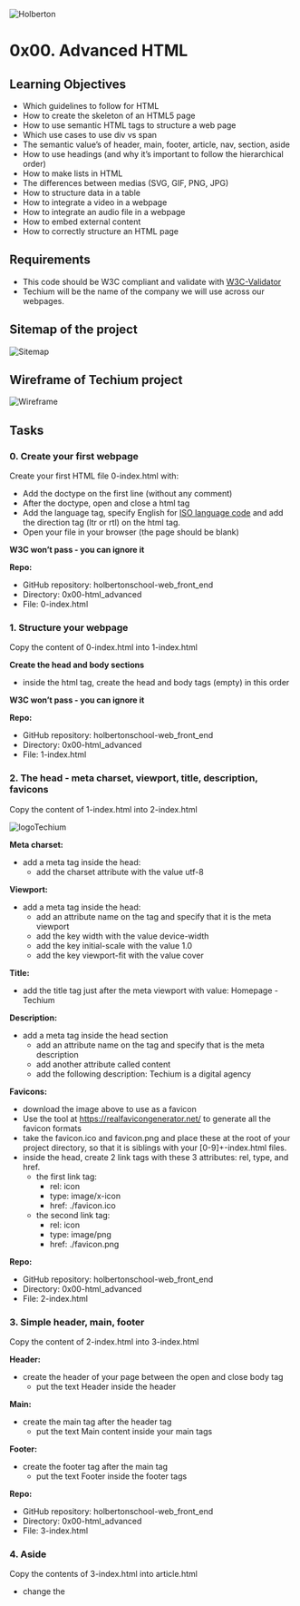 ![Holberton](https://user-images.githubusercontent.com/85451781/140782830-f3f4a341-3d98-4a6e-89d2-76d684c80e9e.png)

# 0x00. Advanced HTML

## Learning Objectives

- Which guidelines to follow for HTML
- How to create the skeleton of an HTML5 page
- How to use semantic HTML tags to structure a web page
- Which use cases to use div vs span
- The semantic value’s of header, main, footer, article, nav, section, aside
- How to use headings (and why it’s important to follow the hierarchical order)
- How to make lists in HTML
- The differences between medias (SVG, GIF, PNG, JPG)
- How to structure data in a table
- How to integrate a video in a webpage
- How to integrate an audio file in a webpage
- How to embed external content
- How to correctly structure an HTML page

## Requirements

- This code should be W3C compliant and validate with [W3C-Validator](https://github.com/holbertonschool/W3C-Validator)
- Techium will be the name of the company we will use across our webpages.

## Sitemap of the project

![Sitemap](https://user-images.githubusercontent.com/85451781/163056286-2673f4cc-0251-4672-bd8b-49bfbd8c49cf.png)

## Wireframe of Techium project

![Wireframe](https://user-images.githubusercontent.com/85451781/163056259-9902c721-444f-4763-847f-ae4f611b5563.png)

## Tasks

### 0. Create your first webpage

Create your first HTML file 0-index.html with:

- Add the doctype on the first line (without any comment)
- After the doctype, open and close a html tag
- Add the language tag, specify English for [ISO language code](https://www.sitepoint.com/iso-2-letter-language-codes/) and add the direction tag (ltr or rtl) on the html tag.
- Open your file in your browser (the page should be blank)

**W3C won’t pass - you can ignore it**

**Repo:**

- GitHub repository: holbertonschool-web_front_end
- Directory: 0x00-html_advanced
- File: 0-index.html

### 1. Structure your webpage

Copy the content of 0-index.html into 1-index.html

**Create the head and body sections**

- inside the html tag, create the head and body tags (empty) in this order

**W3C won’t pass - you can ignore it**

**Repo:**

- GitHub repository: holbertonschool-web_front_end
- Directory: 0x00-html_advanced
- File: 1-index.html

### 2. The head - meta charset, viewport, title, description, favicons

Copy the content of 1-index.html into 2-index.html

![logoTechium](https://user-images.githubusercontent.com/85451781/163056388-6f0c6276-0010-44ec-a89d-3a01b09d746d.jpg)

**Meta charset:**

- add a meta tag inside the head:
  - add the charset attribute with the value utf-8

**Viewport:**

- add a meta tag inside the head:
  - add an attribute name on the tag and specify that it is the meta viewport
  - add the key width with the value device-width
  - add the key initial-scale with the value 1.0
  - add the key viewport-fit with the value cover

**Title:**

- add the title tag just after the meta viewport with value: Homepage - Techium

**Description:**

- add a meta tag inside the head section
  - add an attribute name on the tag and specify that is the meta description
  - add another attribute called content
  - add the following description: Techium is a digital agency

**Favicons:**

- download the image above to use as a favicon
- Use the tool at https://realfavicongenerator.net/ to generate all the favicon formats
- take the favicon.ico and favicon.png and place these at the root of your project directory, so that it is siblings with your [0-9]+-index.html files.
- inside the head, create 2 link tags with these 3 attributes: rel, type, and href.
  - the first link tag:
    - rel: icon
    - type: image/x-icon
    - href: ./favicon.ico
  - the second link tag:
    - rel: icon
    - type: image/png
    - href: ./favicon.png

**Repo:**

- GitHub repository: holbertonschool-web_front_end
- Directory: 0x00-html_advanced
- File: 2-index.html

### 3. Simple header, main, footer

Copy the content of 2-index.html into 3-index.html

**Header:**

- create the header of your page between the open and close body tag
  - put the text Header inside the header

**Main:**

- create the main tag after the header tag
  - put the text Main content inside your main tags

**Footer:**

- create the footer tag after the main tag
  - put the text Footer inside the footer tags

**Repo:**

- GitHub repository: holbertonschool-web_front_end
- Directory: 0x00-html_advanced
- File: 3-index.html

### 4. Aside

Copy the contents of 3-index.html into article.html

- change the <title> to put: Article - Techium
- inside the main tags
  - after the text, create the aside tags with text Aside

**Repo:**

- GitHub repository: holbertonschool-web_front_end
- Directory: 0x00-html_advanced
- File: article.html

### 5. Section

Copy the content of 3-index.html into 5-index.html

- inside your <main> section
  - remove the text in main, create these sections:
    1. create first section and put the text Hero section inside
    2. create second section and put the text Services section inside
    3. create third section and put the text Works section inside
    4. create fourth section and put the text About section inside
    5. create fifth section and put the text Latest news section inside
    6. create sixth section and put the text Testimonials section inside
    7. create seventh section and put the text Contact section inside

**Does not need to pass W3C**

**Repo:**

- GitHub repository: holbertonschool-web_front_end
- Directory: 0x00-html_advanced
- File: 5-index.html

### 6. Work, News, Testimonial articles

Copy the content of 5-index.html into 6-index.html

**Work articles:**

- inside the section Works section
  - add 3 article tags
    - inside each article write Work # where the hashtag will be the ordered number (1, 2, or 3)

**News articles:**

- inside the section Latest news section
  - add 3 article tags
    - inside each article write Article # where the hashtag will be the ordered number (1, 2, or 3)

**Testimonial articles:**

- inside the section Testimonials section
  - add 3 article tags
    - inside each article write Testimonial # where the hashtag will be the ordered number (1, 2, or 3)

**W3C won’t pass - you can ignore it**

**Repo:**

- GitHub repository: holbertonschool-web_front_end
- Directory: 0x00-html_advanced
- File: 6-index.html

### 7. Navigation

Copy the content of 6-index.html into 7-index.html

- remove the Header text inside the <header>
- create the nav tag inside the header tag
  - it should remain empty for now

**Does not need to pass W3C**

**Repo:**

- GitHub repository: holbertonschool-web_front_end
- Directory: 0x00-html_advanced
- File: 7-index.html

### 8. Level 1 headings

Copy the content of 7-index.html into 8-index.html

- create the level 1 heading inside your main before your sections
  - put text Homepage in your heading tag

**Does not need to pass W3C**

**Repo:**

- GitHub repository: holbertonschool-web_front_end
- Directory: 0x00-html_advanced
- File: 8-index.html

### 9. Level 2 headings

Copy the content of 8-index.html into 9-index.html

- in the section tag with the the text Hero section, remove the text and create a level 2 heading with text We help you build your brand!
- in the section tag with the the text Services section, remove the text and create a level 2 heading with text Services
- in the section tag with the the text Works section, remove the text and create a level 2 heading with text Works
- in the section tag with the the text About section, remove the text and create a level 2 heading with text About Us
- in the section tag with the the text Latest news section, remove the text and create a level 2 heading with text Latest news
- in the section tag with the the text Testimonials section, remove the text and create a level 2 heading with text Testimonials
- in the section tag with the the text Contact section, remove the text and create a level 2 heading with text Contact

**W3C won’t pass - you can ignore it**

**Repo:**

- GitHub repository: holbertonschool-web_front_end
- Directory: 0x00-html_advanced
- File: 9-index.html

### 10. Level 3 headings

Copy the content of 9-index.html into 10-index.html

**Services headings:**

- Inside the section containing the h2 heading Services, add these elements right after the h2:
  - create a level 3 heading with text Design & Concept
  - create a level 3 heading with text Digital Strategy
  - create a level 3 heading with text Content Strategy
  - create a level 3 heading with text UX Design
  - create a level 3 heading with text Web Development
  - create a level 3 heading with text Social Media

**Works headings:**

- Inside the section containing the h2 heading Works:
  - in the first article, replace the text with a level 3 heading with text Interior Design
  - in the second article, replace the text with a level 3 heading with text Web Development
  - in the third article, replace the text with a level 3 heading with text Personal Brand

**About Us headings:**

- Inside the section containing the h2 heading About Us, after the h2 heading, create these elements in this order:
  - a level 3 heading with text Who are we
  - a level 3 heading with text Our culture
  - a level 3 heading with text How we work

**Latest news headings:**

- Inside the section containing the h2 heading Latest news:
  - in the first article replace the text with a level 3 heading with text Hoc loco tenere se Triarius non potuit.
  - in the second article replace the text with a level 3 heading with text Ut alios omittam, hunc appello, quem ille unum secutus est.
  - in the third article replace the text with a level 3 heading with text Bestiarum vero nullum iudicium puto.

**W3C does not need to pass here**

**Repo:**

- GitHub repository: holbertonschool-web_front_end
- Directory: 0x00-html_advanced
- File: 10-index.html

### 11. styleguide

Copy the content of 3-index.html into 11-styleguide.html

- change the title to Styleguide - Techium
- remove the text from header, main, and footer
- create a new <section> inside your main tag
  _ create a header in this section
  _ in the header add a level 2 heading with text Headings
  _ after the header:
  _ add a level 1 heading with text Heading level 1
  _ add a level 2 heading with text Heading level 2
  _ add a level 3 heading with text Heading level 3
  _ add a level 4 heading with text Heading level 4
  _ add a level 5 heading with text Heading level 5 \* add a level 6 heading with text Heading level 6
  **Repo:**

- GitHub repository: holbertonschool-web_front_end
- Directory: 0x00-html_advanced
- File: 11-styleguide.html

### 12. Paragraphs

Copy the content of 10-index.html into 12-index.html

**About Us paragraphs:**

- in the About Us section
  - after the first h3 (who are we) create a paragraph with the text: Lorem ipsum dolor sit amet, consectetur adipisicing elit. Ipsum, omnis expedita! Eum, praesentium cumque accusantium rem, sit quaerat est nisi ratione, deserunt ducimus quidem iste dicta quibusdam atque maxime cum!
  - after the second h3 create a paragraph with the text: Lorem ipsum dolor sit amet, consectetur adipisicing elit. Ipsum, omnis expedita! Eum, praesentium cumque accusantium rem, sit quaerat est nisi ratione, deserunt ducimus quidem iste dicta quibusdam atque maxime cum!
  - after the third h3 create a paragraph with the text: Lorem ipsum dolor sit amet, consectetur adipisicing elit. Ipsum, omnis expedita! Eum, praesentium cumque accusantium rem, sit quaerat est nisi ratione, deserunt ducimus quidem iste dicta quibusdam atque maxime cum!

**Latest news paragraphs:**

- in the Latest news section
  - in the first article
    - create a paragraph with text Career before the heading
    - create a paragraph with text Lorem ipsum dolor sit amet, consectetur adipiscing elit. Id Sextilius factum negabat. Quo tandem modo? At eum nihili facit; Quae contraria sunt his, malane? after the heading
  - in the second article
    - create a paragraph with text Digital Life before the heading
    - create a paragraph with text Lorem ipsum dolor sit amet, consectetur adipiscing elit. Tum mihi Piso: Quid ergo? Tum ille: Ain tandem? Non autem hoc: igitur ne illud quidem. Sed quod proximum fuit non vidit. Nos commodius agimus. An nisi populari fama? after the heading
  - in the third article
    - create a paragraph with text Social before the heading
    - create a paragraph with text Lorem ipsum dolor sit amet, consectetur adipiscing elit. Non igitur bene. Quid enim est a Chrysippo praetermissum in Stoicis? Pugnant Stoici cum Peripateticis. Prioris generis est docilitas, memoria; Apparet statim, quae sint officia, quae actiones. after the heading

**Contact paragraph:**

- in the Contact section after the heading
  - create a paragraph with the text: Lorem ipsum dolor sit amet, consectetur adipiscing elit. Id Sextilius factum negabat. Quo tandem modo? At eum nihili facit; Quae contraria sunt his, malane?

**Additional paragraphs:**

- below the level 2 Services heading add a paragraph with text We work with you
- below the level 2 Works heading add a paragraph with text Take a look in our portfolio
- below the level 2 About Us heading add a paragraph with text Everything about us
- below the level 2 Testimonials heading add a paragraph with text We are more than a digital company
- below the level 2 Contact heading add a paragraph with text We like to know new people

**Does not need to pass W3C**

**Repo:**

- GitHub repository: holbertonschool-web_front_end
- Directory: 0x00-html_advanced
- File: 12-index.html

### 13. styleguide paragraphs

Copy the contents of 11-styleguide.html into 13-styleguide.html

- After the existing section containing Headings, create a new section in main
  - in this section create a header
    - Inside the header, create a level 2 heading with text Paragraph
  - after the header add a level 2 heading with text Heading with a subtitle
  - after the level 2 heading, add a paragraph with text This is my subtitle
  - after the last paragraph, add another paragraph with text: Nunc lacinia ante nunc ac lobortis. Interdum adipiscing gravida odio porttitor sem non mi integer non faucibus ornare mi ut ante amet placerat aliquet. Volutpat eu sed ante lacinia sapien lorem accumsan varius montes viverra nibh in adipiscing blandit tempus accumsan.

**Repo:**

- GitHub repository: holbertonschool-web_front_end
- Directory: 0x00-html_advanced
- File: 13-styleguide.html

### 14. Span

Copy the contents of 12-index.html into 14-index.html

In the very first <header>,

- before the nav, create a span with the text Techium

**Does not need to pass W3C**

**Repo:**

- GitHub repository: holbertonschool-web_front_end
- Directory: 0x00-html_advanced
- File: 14-index.html

### 15. Div

Copy the contents of 14-index.html into 15-index.html

- Wrap the contents of the header element with a div
- Wrap the contents of all section elements with a div
- Finally, wrap the contents of the <footer> tag with a div

**W3C does not need to pass**

**Repo:**

- GitHub repository: holbertonschool-web_front_end
- Directory: 0x00-html_advanced
- File: 15-index.html

### 16. Structure your sections

Copy the contents of 15-index.html into 16-index.html

- in the div in the Services section
  - create a header tag that wraps the h2 and the p
  - create a div sibling to the header that wraps the rest of the content
- in the div in the Works section
  - create a header tag that wraps the h2 and the p
  - create a div sibling to the header that wraps the rest of the content
- in the div in the About Us section
  - create a header tag that wraps the h2 and the p
  - create a div sibling to the header that wraps the rest of the content
- in the div in the Latest news section
  - create a header tag that wraps the h2
  - create a div sibling to the header that wraps the rest of the content
- in the div in the Testimonials section
  - create a header tag that wraps the h2 and the p
  - create a div sibling to the header that wraps the rest of the content
- in the div in the Contact section
  - create a header tag that wraps the h2 and the first p
  - create a div sibling to the header that wraps the rest of the content

**W3C does not need to pass**

**Repo:**

- GitHub repository: holbertonschool-web_front_end
- Directory: 0x00-html_advanced
- File: 16-index.html

### 17. Comments

Copy the content of 16-index.html into 17-index.html

- before the header add a line break and a comment saying Header to help with scanning your code
- before the main add a line break and a comment saying Main to help with scanning your code
- before the footer add a line break and a comment saying Footer to help with scanning your code
- before the Hero section add a line break and a comment saying Hero section
- before the Services section add a line break and a comment saying Services section
- before the Works section add a line break and a comment saying Works section
- before the About Us section add a line break and a comment saying About Us section
- before the Latest news section add a line break and a comment saying Latest news section
- before the Testimonials section add a line break and a comment saying Testimonials section
- before the Contact section add a line break and a comment saying Contact section

**Does not need to pass W3C**

**Repo:**

- GitHub repository: holbertonschool-web_front_end
- Directory: 0x00-html_advanced
- File: 17-index.html

### 18. link your logo

Copy the content of 17-index.html into 18-index.html

- in the header, wrap the span with a link that redirects to the page at the root of your folder (/)
- wrap the link with a div

**W3C does not need to pass**

**Repo:**

- GitHub repository: holbertonschool-web_front_end
- Directory: 0x00-html_advanced
- File: 18-index.html

### 19. Create new pages

Copy the content of 18-index.html into about.html, latest_news.html and contact.html

- change the title of about.html to replace Homepage with About
- change the title of latest_news.html to replace Homepage with Latest news
- change the title of contact.html to replace Homepage with Contact

**Does not need to pass W3C**

**Repo:**

- GitHub repository: holbertonschool-web_front_end
- Directory: 0x00-html_advanced
- File: about.html, latest_news.html, contact.html

### 20. Add links

Copy the content of 18-index.html into 20-index.html

- in your nav tags
  - create a link to / with the text Home
  - create an anchor to services with the text Services
  - create an anchor to works with the text Works
  - create an anchor to about with the text About
  - create an anchor to latest_news with the text Latest news
  - create an anchor to testimonials with the text Testimonials
  - create an anchor to contact with the text Contact

For now, the anchor links will not work. We will make them work in the CSS project.

**Does not need to pass W3C**

**Repo:**

- GitHub repository: holbertonschool-web_front_end
- Directory: 0x00-html_advanced
- File: 20-index.html

### 21. Add social media links

Copy the content of 20-index.html into 21-index.html

- in the div in the footer
  - remove any text you have
  - create a link to https://www.facebook.com/HolbertonSchool/ with the text Facebook
  - create a link to https://twitter.com/holbertonschool with the text Twitter
  - create a link to https://www.instagram.com/holbertonschool/ with the text Instagram

**W3C won’t pass - you can ignore it**

**Repo:**

- GitHub repository: holbertonschool-web_front_end
- Directory: 0x00-html_advanced
- File: 21-index.html

### 22. "Button" links

Copy the content of 21-index.html into 22-index.html

- in the Hero section, after the heading
  - create a link to # with the text Get started
- in the About Us section, after the div containing the level 3 headings and paragraphs
  - create a link to about.html with the text Learn more about us
- in the Contact section, after the div containing the paragraph
  - create a link to contact.html with text Get in touch

**Does not need to pass W3C**

**Repo:**

- GitHub repository\*\*: holbertonschool-web_front_end
- Directory: 0x00-html_advanced
- File: 22-index.html

### 23. Services, Works, Latest news links

Copy the content of 22-index.html into 23-index.html

- in the Services section
  - in each level 3 heading, create a link to # around the text already in the heading
- in the Works section
  - in each level 3 heading, create a link to # around the text already in the heading
- in the Latest news section
  - in each level 3 heading, create a link to # around the text already in the heading

**Does not need to pass W3C**

**Repo:**

- GitHub repository: holbertonschool-web_front_end
- Directory: 0x00-html_advanced
- File: 23-index.html

### 24. List the links

Copy the content of 23-index.html into 24-index.html

- in the nav
  - create an unordered list, put each anchor tag (Home, Services, Works, …) as an individual list item
- in the div in the footer
  - create an unordered list and put each anchor tag (Facebook, Twitter, …) as an individual list item

**W3C does not need to pass**

**Repo:**

- GitHub repository: holbertonschool-web_front_end
- Directory: 0x00-html_advanced
- File: 24-index.html

### 25. Secondary navigation menu

Copy the content of 24-index.html into 25-index.html

- inside the footer, after the div
  - create a new div
  - in the new div create an unordered list with the following links:
    1. link to # with text Terms of Use
    2. link to # with text Privacy Policy
    3. link to # with text Cookie Policy

**Repo:**

- GitHub repository: holbertonschool-web_front_end
- Directory: 0x00-html_advanced
- File: 25-index.html

### 26. Examples of lists for the styleguide

Copy the content of 13-styleguide.html into 26-styleguide.html

**Example of unordered list:**

- inside main after Paragraph section, add :
  - a new line and a comment with text Lists
  - after, create a new section with inside:
    - create a header with inside a level 2 heading with the text Lists
    - after the new header, create a div with inside:
      - a level 3 heading with text Unordered
        - under it, add an unordered list with these items: Dolor pulvinar etiam magna etiam., Sagittis adipiscing lorem eleifend., Felis enim feugiat dolore viverra.

**Example of ordered list:**

- after previous unordered list, in the same div
  - add a level 3 heading with text Ordered
    - add an ordered list with these items:
      1.  Dolor pulvinar etiam magna etiam.
      2.  Sagittis adipiscing lorem eleifend.
      3.  Felis enim feugiat dolore viverra.

**Example of definition list**:

- after previous ordered list, in the same div
  - add a heading level 3 with text Definition
  - add a definition list with these items:
    1. Term: Definition List title, Definition: Definition text.
    2. Term: Startup, Definition: A startup company or startup is a company or temporary organization designed to search for a repeatable and scalable business model.
    3. Term: Water, Definition: A colorless, transparent, odorless liquid that forms the seas, lakes, rivers, and rain and is the basis of the fluids of living organisms.

**Repo:**

- GitHub repository: holbertonschool-web_front_end
- Directory: 0x00-html_advanced
- File: 26-styleguide.html

### 27. Separate content

Copy the content of 25-index.html into 27-index.html

- in the footer between the two divs:
  - add a horizontal rule
  - after the horizontal rule add a paragraph with text © 2020 Techium, made with ♥ by students at Holberton School.

**W3C does not need to pass.**

**Repo:**

- GitHub repository: holbertonschool-web_front_end
- Directory: 0x00-html_advanced
- File: 27-index.html

### 28. Horizontal rule example

Copy the content of 26-styleguide.html into 28-styleguide.html

- in main after Lists section
  - add a new line and a comment with the text Horizontal rule
  - create a new section
    - create a header and inside it add a level 2 heading with the text Horizontal rule
    - after the header create a div and put a horizontal rule in it

**Repo:**

- GitHub repository: holbertonschool-web_front_end
- Directory: 0x00-html_advanced
- File: 28-styleguide.html

### 29. Client quotes

Copy the content of 27-index.html into 29-index.html

- in the Testimonials section
  - in the first article
    - replace the text with a blockquote with text I am completely blown away. Thanks to Techium, we've just launched our 5th website! and cite author Yuri Y.
  - in the second article
    - replace the text with a blockquote with text Thank you so much for your help. Techium company is awesome! and cite author Dorrie S.
  - in the third article
    - replace the text with a blockquote with text I love your system. Definitely worth the investment. I'd be lost without Techium company. and cite author Sven H.

**W3C does not need to pass**

**Repo:**

- GitHub repository: holbertonschool-web_front_end
- Directory: 0x00-html_advanced
- File: 29-index.html

### 30. Examples of quotes

Copy the content of 28-styleguide.html into 30-styleguide.html

**Example of inline quote:**

- inside main after Horizontal rule section
  - add a new line and a comment with text Blockquotes
  - create a new section
    - in the section create a header, in the header create a level 2 heading with text Blockquotes
    - after the header, create a div
      - in the div add a level 3 heading with the text Inline quote
      - add an inline quote with the text Stay hungry. Stay foolish.

**Example of blockquote:**

- after the inline quote div, create another div
  - in the new div add a level 3 heading with the text Blockquote
  - add a multiline quote with the text I will be the leader of a company that ends up being worth billions of dollars, because I got the answers. I understand culture. I am the nucleus. I think that’s a responsibility that I have, to push possibilities, to show people, this is the level that things could be at. and cite Kanye West, Musician

**Repo:**

- GitHub repository: holbertonschool-web_front_end
- Directory: 0x00-html_advanced
- File: 30-styleguide.html

### 31. Address and latest news authors

Copy the content of 29-index.html into 31-index.html

- in the footer
  - right after open footer tag, put the following address: 234 Washington Street (line-break) Urbana, Illinois
- in the Latest news section
  - in the first article, after the last paragraph, add the author name in small print: By Kelly D.
  - in the second article, after the last paragraph, add the author name in small print: By William A.
  - in the third article, after the last paragraph, add the author name in small print: By Frances J.

**W3C does not need to pass**

**Repo:**

- GitHub repository\*\*: holbertonschool-web_front_end
- Directory: 0x00-html_advanced
- File: 31-index.html

### 32. Typography section - using the correct tags

Copy the content of 30-styleguide.html into 32-styleguide.html

- inside main after the Blockquotes section

  - add a new line and a comment with text Typography
  - create a new section
    - in the section create a header and inside it add a level 2 heading with the text Typography
    - after the header create a div, inside the div add this text with the correct HTML tag: 320 Stewart Avenue, Unit 12 (line break) New York City NY 10001, the city, state, and postal code should be on a separate line
    - create another div, in the new div nest this code block using the pre HTML tag:
    ```bash
    <code>
        <h2>My title</h2>
        <p>Proin lacus turpis, feugiat sit amet sollicitudin non, volutpat in libero. Aenean hendrerit ultrices nulla ac lobortis. Vestibulum consectetur nibh vel ante rhoncus faucibus.</p>
    </code>
    ```
    - create another div, in the new div add this paragraph of text with the correct HTML tag: Curabitur sit amet turpis cursus massa mollis highlighted. Duis finibus leo massa, eget dapibus erat finibus sed. Aenean condimentum sapien magna, eleifend highlighted mi consequat ut. Cras nec quam sed sapien ultricies highlighted ut sed metus. Each occurrence of the word highlighted should be highlighted.

**W3C does not need to pass**

**Repo:**

- GitHub repository: holbertonschool-web_front_end
- Directory: 0x00-html_advanced
- File: 32-styleguide.html

### 33. Table

Copy the content of 32-styleguide.html into 33-styleguide.html

- inside main after Typography section
  - add a new line and a comment with text Table
  - create a new section
    - in the section create a header, in the header add a level 2 heading with the text Table
    - after the header, create a table, reproduce in HTML the visual below

![starwars](https://user-images.githubusercontent.com/85451781/163056576-3b5605f9-6707-40d9-b63e-aac33fc7e6b1.jpg)

The <th> tags containing Title, Director, Release Date should have a scope attribute set to col The <th> tags containing the names of the movies should have a scope attribute set to row

**Due to previous task, does not have to pass W3C**

**Repo:**

- GitHub repository: holbertonschool-web_front_end
- Directory: 0x00-html_advanced
- File: 33-styleguide.html

### 34. Details

Copy the content of 33-styleguide.html into 34-styleguide.html

- in main tag after Table section
  - add a new line and a comment with text Details
  - create a new section
    - create a header, in the header add a level 2 heading with the text Details
    - after the header create a div
      - in the div add a level 3 heading with text Default
      - add a details element and specify Show/Hide me in the summary
      - add this text after the summary: Pellentesque habitant morbi tristique senectus et netus et malesuada fames ac turpis egestas.
    - create another div
      - add a level 3 heading with text Open
      - add a details element that is open by default and specify Always open in the summary
      - add this text after the summary: Pellentesque habitant morbi tristique senectus et netus et malesuada fames ac turpis egestas.

**Due to earlier task, does not have to pass W3C**

**Repo:**

- GitHub repository: holbertonschool-web_front_end
- Directory: 0x00-html_advanced
- File: 34-styleguide.html

### 35. Replace text logo with image logo

![logoName](https://user-images.githubusercontent.com/85451781/163056673-72f318e1-c7b3-481f-8658-e2341eb4c900.png)

Copy the content of 31-index.html into 35-index.html

- in header
  - find the span with the name of the website
  - replace it with the image above
  - make sure the image is in the same directory as all of your other files and that the file name is logo-black.png
  - alt: Techium logo
  - don’t forget to specify width of 160 and height of 40
- in footer, after the opening tag and before the address
  - insert the logo image
  - alt: Techium logo
  - don’t forget to specify the width and height (same as in header)

**W3C does not need to pass**

**Repo:**

- GitHub repository: holbertonschool-web_front_end
- Directory: 0x00-html_advanced
- File: 35-index.html

### 36. Add images to your sections

Copy the content of 35-index.html into 36-index.html

You can use image generators to get images for this task. For avatar images you can download them on UI Faces. Just make sure you rename your images to match the task requirements.

**Add three images in the Works section:**

- in the Works section
  - before the first level 3 heading create a div
    - add images/pic-work-01.jpg inside the div
    - alt: empty
  - before the second level 3 heading create a div
    - add images/pic-work-02.jpg inside the div
    - alt: empty
  - before the third level 3 heading create a div
    - add images/pic-work-03.jpg inside the div
    - alt: empty

**Add one image in the About Us section:**

- in the About Us section before the first level 3 heading inside the div
  - add the image images/pic-about-us.jpg
    - alt: empty
    - width: 460
    - height: 447

**Add three images in the Latest news section:**

- in the Latest news section
  - in the first article, before the first paragraph, create a div
    - in the div add the image images/pic-blog-01.jpg
    - alt: empty
    - width: 305
    - height: 205
  - in the second article, before the first paragraph, create a div
    - in the div add the image images/pic-blog-02.jpg
    - alt: empty
    - width: 305
    - height: 205
  - in the third article, before the first paragraph, create a div
    - in the div add the image images/pic-blog-03.jpg
    - alt: empty
    - width: 305
    - height: 205

**Add three images in the Testimonials section:**

- in the Testimonials section
  - in the first article before the quote, add the image images/pic-person-01.jpg
    - alt: Yuri Y. avatar
    - width: 100px
    - height: 100px
  - in the second article before the quote, add the image images/pic-person-02.jpg
    - alt: Dorrie S. avatar
    - width: 100px
    - height: 100px
  - in the third article before the quote, add the image images/pic-person-03.jpg
    - alt: Sven H. avatar
    - width: 100px
    - height: 100px

**Does not need to pass W3C**

**Repo:**

- GitHub repository: holbertonschool-web_front_end
- Directory: 0x00-html_advanced
- File: 36-index.html

### 37. Social icons

Copy the content of 36-index.html into index.html (the final file!)

- inside the footer

  - replace the text Facebook with the SVG icon code and add width of 25px and height of 25px to the SVG tag:

  ```bash
  <svg viewbox="0 0 24 24" xmlns="http://www.w3.org/2000/svg">
  <title>
  Facebook icon
  </title>
  <path d="M23.998 12c0-6.628-5.372-12-11.999-12C5.372 0 0 5.372 0 12c0 5.988 4.388 10.952 10.124 11.852v-8.384H7.078v-3.469h3.046V9.356c0-3.008 1.792-4.669 4.532-4.669 1.313 0 2.686.234 2.686.234v2.953H15.83c-1.49 0-1.955.925-1.955 1.874V12h3.328l-.532 3.469h-2.796v8.384c5.736-.9 10.124-5.864 10.124-11.853z"/>
  </svg>
  ```

  - replace the text Twitter with the SVG icon code and add width of 25px and height of 25px to the SVG tag:

  ```bash
  <svg viewbox="0 0 24 24" xmlns="http://www.w3.org/2000/svg">
  <title>
  Twitter icon
  </title>
  <path d="M23.954 4.569a10 10 0 0 1-2.825.775 4.958 4.958 0 0 0 2.163-2.723c-.951.555-2.005.959-3.127 1.184a4.92 4.92 0 0 0-8.384 4.482C7.691 8.094 4.066 6.13 1.64 3.161a4.822 4.822 0 0 0-.666 2.475c0 1.71.87 3.213 2.188 4.096a4.904 4.904 0 0 1-2.228-.616v.061a4.923 4.923 0 0 0 3.946 4.827 4.996 4.996 0 0 1-2.212.085 4.937 4.937 0 0 0 4.604 3.417 9.868 9.868 0 0 1-6.102 2.105c-.39 0-.779-.023-1.17-.067a13.995 13.995 0 0 0 7.557 2.209c9.054 0 13.999-7.496 13.999-13.986 0-.209 0-.42-.015-.63a9.936 9.936 0 0 0 2.46-2.548l-.047-.02z"/>
  </svg>
  ```

  - replace the text Instagram with the SVG icon code and add width of 25px and height of 25px to the SVG tag:

  ```bash
  <svg viewbox="0 0 24 24" xmlns="http://www.w3.org/2000/svg">
  <title>
  Instagram icon
  </title>
  <path d="M12 0C8.74 0 8.333.015 7.053.072 5.775.132 4.905.333 4.14.63c-.789.306-1.459.717-2.126 1.384S.935 3.35.63 4.14C.333 4.905.131 5.775.072 7.053.012 8.333 0 8.74 0 12s.015 3.667.072 4.947c.06 1.277.261 2.148.558 2.913a5.885 5.885 0 0 0 1.384 2.126A5.868 5.868 0 0 0 4.14 23.37c.766.296 1.636.499 2.913.558C8.333 23.988 8.74 24 12 24s3.667-.015 4.947-.072c1.277-.06 2.148-.262 2.913-.558a5.898 5.898 0 0 0 2.126-1.384 5.86 5.86 0 0 0 1.384-2.126c.296-.765.499-1.636.558-2.913.06-1.28.072-1.687.072-4.947s-.015-3.667-.072-4.947c-.06-1.277-.262-2.149-.558-2.913a5.89 5.89 0 0 0-1.384-2.126A5.847 5.847 0 0 0 19.86.63c-.765-.297-1.636-.499-2.913-.558C15.667.012 15.26 0 12 0zm0 2.16c3.203 0 3.585.016 4.85.071 1.17.055 1.805.249 2.227.415.562.217.96.477 1.382.896.419.42.679.819.896 1.381.164.422.36 1.057.413 2.227.057 1.266.07 1.646.07 4.85s-.015 3.585-.074 4.85c-.061 1.17-.256 1.805-.421 2.227a3.81 3.81 0 0 1-.899 1.382 3.744 3.744 0 0 1-1.38.896c-.42.164-1.065.36-2.235.413-1.274.057-1.649.07-4.859.07-3.211 0-3.586-.015-4.859-.074-1.171-.061-1.816-.256-2.236-.421a3.716 3.716 0 0 1-1.379-.899 3.644 3.644 0 0 1-.9-1.38c-.165-.42-.359-1.065-.42-2.235-.045-1.26-.061-1.649-.061-4.844 0-3.196.016-3.586.061-4.861.061-1.17.255-1.814.42-2.234.21-.57.479-.96.9-1.381.419-.419.81-.689 1.379-.898.42-.166 1.051-.361 2.221-.421 1.275-.045 1.65-.06 4.859-.06l.045.03zm0 3.678a6.162 6.162 0 1 0 0 12.324 6.162 6.162 0 1 0 0-12.324zM12 16c-2.21 0-4-1.79-4-4s1.79-4 4-4 4 1.79 4 4-1.79 4-4 4zm7.846-10.405a1.441 1.441 0 0 1-2.88 0 1.44 1.44 0 0 1 2.88 0z"/>
  </svg>
  ```

**W3C does not need to pass**

**Repo:**

- GitHub repository: holbertonschool-web_front_end
- Directory: 0x00-html_advanced
- File: index.html

### 38. Add a video player in the styleguide

Copy the content of 34-styleguide.html into 38-styleguide.html

- in main after the Details section
  - add a new line and a comment with text Video
  - create a section
    - in the section create a header, in the header add a level 2 heading with the text Video
    - after the header add the following video: https://intranet-projects-files.s3.amazonaws.com/webstack/BigBuckBunny.mp4
    - add controls to the video
    - ensure that the video does a loop
    - display https://intranet-projects-files.s3.amazonaws.com/webstack/thumbnail.jpg when the video is downloading
    - provide an alternative text: Sorry, your browser doesn't support HTML5 video

**Due to an earlier task, does not need to pass W3C**

**Repo:**

- GitHub repository: holbertonschool-web_front_end
- Directory: 0x00-html_advanced
- File: 38-styleguide.html

### 39. Add an audio player in the styleguide

Copy the content of 38-styleguide.html into 39-styleguide.html

- in main after Video section
  - add a new line and a comment with text Audio
  - create a section
    - in the section create a header, in the header add a level 2 heading with the text Audio
    - after the header add the following audio file: https://intranet-projects-files.s3.amazonaws.com/webstack/TroubleChapter8_64kb.mp3
    - add controls to the audio player
    - provide an alternative text: Sorry, your browser doesn't support audio element

**Due to an earlier task, does not need to pass W3C**

**Repo:**

- GitHub repository: holbertonschool-web_front_end
- Directory: 0x00-html_advanced
- File: 39-styleguide.html

### 40. Add a iframe example in the styleguide

Copy the content of 39-styleguide.html into styleguide.html

- in main after the Audio section
  - add a new line and a comment with text Iframe
  - create a section
    - in the section create a header, in the header add a level 2 heading with the text Iframe
    - after the header add a div
      - inside the div, create an iframe
        - title: Holberton School
        - width: 350px
        - height: 200px
        - source: https://www.youtube.com/embed/41N6bKO-NVI
        - fallback text: Holberton Sally

**W3C does not need to pass**

And you are done!

**Repo:**

- GitHub repository: holbertonschool-web_front_end
- Directory: 0x00-html_advanced
- File: styleguide.html
